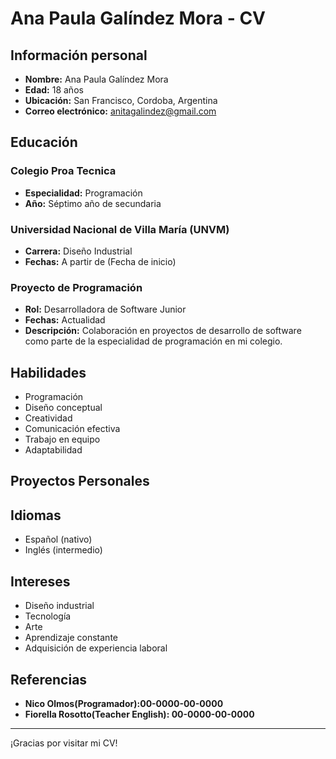 # Ana Paula Galíndez Mora - CV

## Información personal

- **Nombre:** Ana Paula Galíndez Mora
- **Edad:** 18 años
- **Ubicación:** San Francisco, Cordoba, Argentina
-  **Correo electrónico:** anitagalindez@gmail.com



## Educación
### Colegio Proa Tecnica
- **Especialidad:** Programación
- **Año:** Séptimo año de secundaria

### Universidad Nacional de Villa María (UNVM)
- **Carrera:** Diseño Industrial
- **Fechas:** A partir de (Fecha de inicio)

### Proyecto de Programación
- **Rol:** Desarrolladora de Software Junior
- **Fechas:** Actualidad
- **Descripción:** Colaboración en proyectos de desarrollo de software como parte de la especialidad de programación en mi colegio.

## Habilidades

- Programación 
- Diseño conceptual
- Creatividad
- Comunicación efectiva
- Trabajo en equipo
- Adaptabilidad

## Proyectos Personales


## Idiomas

- Español (nativo)
- Inglés (intermedio)

## Intereses

- Diseño industrial
- Tecnología
- Arte
- Aprendizaje constante
- Adquisición de experiencia laboral

## Referencias
- **Nico Olmos(Programador):00-0000-00-0000**
- **Fiorella Rosotto(Teacher English): 00-0000-00-0000**
---

¡Gracias por visitar mi CV! 
